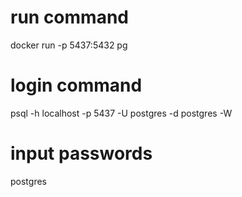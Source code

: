 # run command
docker run -p 5437:5432 pg

# login command
psql -h localhost -p 5437 -U postgres -d postgres -W 

# input passwords
postgres